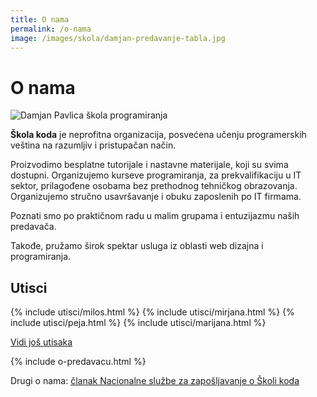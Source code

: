 ```yaml
---
title: O nama
permalink: /o-nama
image: /images/skola/damjan-predavanje-tabla.jpg
---
```


# O nama

![Damjan Pavlica škola programiranja]({{page.image}})

**Škola koda** je neprofitna organizacija, posvećena učenju programerskih veština na razumljiv i pristupačan način.

Proizvodimo besplatne tutorijale i nastavne materijale, koji su svima dostupni. Organizujemo kurseve programiranja, za prekvalifikaciju u IT sektor, prilagođene osobama bez prethodnog tehničkog obrazovanja. Organizujemo stručno usavršavanje i obuku zaposlenih po IT firmama.

Poznati smo po praktičnom radu u malim grupama i entuzijazmu naših predavača.

Takođe, pružamo širok spektar usluga iz oblasti web dizajna i programiranja.

<h2>Utisci</h2>

<div class="utisci flex onama-utisci">
  {% include utisci/milos.html %}
  {% include utisci/mirjana.html %}
  {% include utisci/peja.html %}
  {% include utisci/marijana.html %}
</div>

<a href="/utisci">Vidi još utisaka</a>

{% include o-predavacu.html %}

<p>Drugi o nama: <a href="http://www.nsz.gov.rs/live/info/vesti/u_imo_narod_programiranju.cid39637?page=2" target="_blank">članak Nacionalne službe za zapošljavanje o Školi koda</a></p>

<script type="application/ld+json">
{
	"@context": "http://schema.org",
	"@type": "EducationalOrganization",
	"legalName": "Škola koda",
	"url": "https://skolakoda.org/",
	"contactPoint": [{
		"@type": "ContactPoint",
		"telephone": "+381659777253",
		"contactType": "customer service"
	}],
	"logo": "{{site.logo}}",
  "foundingDate": "2014",
  "address": {
    "@type": "PostalAddress",
    "addressLocality": "Beograd",
    "postalCode": "11000",
    "addressCountry": "RS"
  },
	"sameAs": ["https://www.facebook.com/skolakoda/",
		"https://twitter.com/skolakoda",
		"https://www.youtube.com/channel/UCxtuC8KZxqkh4WhNgiH_JTg",
		"https://www.linkedin.com/company/%C5%A1kola-koda"
	]
}
</script>

